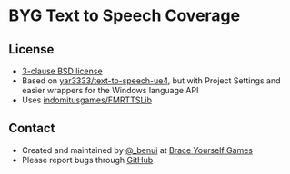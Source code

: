 # BYG Text to Speech Coverage


## License

* [3-clause BSD license](LICENSE)
* Based on [yar3333/text-to-speech-ue4](https://github.com/yar3333/text-to-speech-ue4), but with Project Settings and easier wrappers for the Windows language API
* Uses [indomitusgames/FMRTTSLib](https://github.com/indomitusgames/FMRTTSLib)


## Contact

* Created and maintained by [@_benui](https://twitter.com/_benui) at [Brace Yourself Games](https://braceyourselfgames.com/)
* Please report bugs through [GitHub](https://github.com/BraceYourselfGames/UE4-BYGTextToSpeech/issues)

